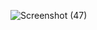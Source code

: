 ![Screenshot (47)](https://github.com/user-attachments/assets/b0ec8a46-fd8f-4358-a18d-4d6df0e726bc)
